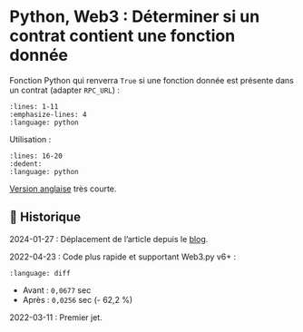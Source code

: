 # Python, Web3 : Déterminer si un contrat contient une fonction donnée

Fonction Python qui renverra `True` si une fonction donnée est présente dans un contrat (adapter `RPC_URL`) :

```{literalinclude} snippets/web3py-verifier-fonction-contrat-existence.py
:lines: 1-11
:emphasize-lines: 4
:language: python
```

Utilisation :

```{literalinclude} snippets/web3py-verifier-fonction-contrat-existence.py
:lines: 16-20
:dedent:
:language: python
```

[Version anglaise](https://ethereum.stackexchange.com/a/123607/95322) très courte.

## 📜 Historique

2024-01-27
: Déplacement de l’article depuis le [blog](https://www.tiger-222.fr/?d=2022/03/11/17/29/46-python-web3-determiner-si-un-contrat-contient-une-fonction-donnee).

2022-04-23
: Code plus rapide et supportant Web3.py v6+ :

  ```{literalinclude} snippets/web3py-verifier-fonction-contrat-existence.diff
  :language: diff
  ```

- Avant : `0,0677` sec
- Après : `0,0256` sec (- 62,2 %)

2022-03-11
: Premier jet.
